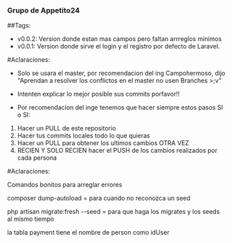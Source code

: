 ### Grupo de Appetito24

##Tags:
- v0.0.2: Version donde estan mas campos pero faltan arrreglos minimos
- v0.0.1: Version donde sirve el login y el registro por defecto de Laravel.

#Aclaraciones:
- Solo se usara el master, por recomendacion del ing Campohermoso, dijo "Aprendan a resolver los conflictos en el master no usen Branches >;v"

- Intenten explicar lo mejor posible sus commits porfavor!!

- Por recomendacion del inge tenemos que hacer siempre estos pasos SI o SI:


<ol>
<li>Hacer un PULL de este repositorio</li>
<li>Hacer tus commits locales todo lo que quieras</li>
<li>Hacer un PULL para obtener los ultimos cambios OTRA VEZ</li>
<li>RECIEN Y SOLO RECIEN hacer el PUSH de los cambios realizados por cada persona</li>
</ol>

#Aclaraciones:

Comandos bonitos para arreglar errores

composer dump-autoload = para cuando no reconozca un seed

php artisan migrate:fresh --seed = para que haga los migrates y los seeds al mismo tiempo

la tabla payment tiene el nombre de person como idUser